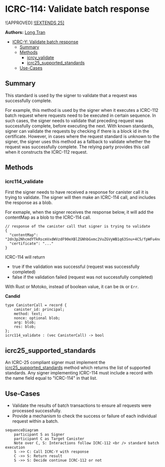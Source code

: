 # ICRC-114: Validate batch response

![APPROVED] [![EXTENDS 25]](./icrc_25_signer_interaction_standard.md)

**Authors:** [Long Tran](https://github.com/baolongt)

<!-- TOC -->

- [ICRC-Y: Validate batch response](#icrc-y-validate-batch-response)
  - [Summary](#summary)
  - [Methods](#methods)
    - [icrcy_validate](#icrcy_validate)
    - [icrc25_supported_standards](#icrc25_supported_standards)
  - [Use-Cases](#use-cases)

## Summary

This standard is used by the signer to validate that a request was successfully complete. 

For example, this method is used by the signer when it executes a ICRC-112 batch request where requests need to be executed in certain sequence. In such cases, the signer needs to validate that preceding request was successfully complete, before executing the next. With known standards, signer can validate the requests by checking if there is a block id in the certificate. However, in cases where the request standard is unknown to the signer, the signer uses this method as a fallback to validate whether the request was successfully complete. The relying party provides this call when it constructs the ICRC-112 request. 



## Methods

### icrc114_validate

First the signer needs to have received a response for canister call it is trying to validate. The signer will then make an ICRC-114 call, and includes the response as a blob.

For exmaple, when the signer receives the response below, it will add the contentMap as a blob to the ICRC-114 call. 
```
// response of the canister call that signer is trying to validate
{
  "contentMap": "2dn3p2NhcmdYTkRscmVxdWVzdF90eXBlZGNhbGxmc2VuZGVyWB1q63Snu+4C5/fpWFu4nq1IpZxCYDEYA8XSPqPfAg==",
  "certificate": "..."
}
```

ICRC-114 will return 
- true if the validation was successful (request was successfully completed)
- false if the validation failed (request was not successfully completed)

With Rust or Motoko, instead of boolean value, it can be `Ok` or `Err`.



**Candid**

```
type CanisterCall = record {
    canister_id: principal;
    method: text;
    nonce: optional blob;
    arg: blob;
    res: blob;
};
icrc114_validate : (vec CanisterCall) -> bool
```

## icrc25_supported_standards

An ICRC-25 compliant signer must implement the [icrc25_supported_standards](icrc_25_signer_interaction_standard.md#icrc25_supported_standards) method which returns the list of supported standards. 
Any signer implementing ICRC-114 must include a record with the name field equal to "ICRC-114" in that list.

## Use-Cases

- Validate the results of batch transactions to ensure all requests were processed successfully.
- Provide a mechanism to check the success or failure of each individual request within a batch.

```mermaid
sequenceDiagram
    participant S as Signer
    participant C as Target Canister
    Note over C, S: Interactions follow ICRC-112 <br /> standard batch execution
    S ->> C: Call ICRC-Y with response
    C ->> S: Return result
    S ->> S: Decide continue ICRC-112 or not


```
